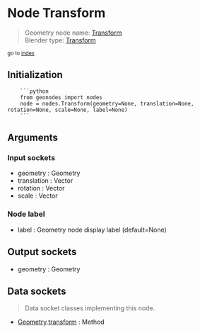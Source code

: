 
# Node Transform

> Geometry node name: [Transform](https://docs.blender.org/manual/en/latest/modeling/geometry_nodes/geometry/transform.html)<br>
  Blender type: [Transform](https://docs.blender.org/api/current/bpy.types.GeometryNodeTransform.html)
  
<sub>go to [index](/docs/index.md)</sub>

Initialization
--------------
        
        ```python
        from geonodes import nodes
        node = nodes.Transform(geometry=None, translation=None, rotation=None, scale=None, label=None)
        ```



## Arguments


### Input sockets

- geometry : Geometry
- translation : Vector
- rotation : Vector
- scale : Vector

### Node label

- label : Geometry node display label (default=None)

## Output sockets

- geometry : Geometry

## Data sockets

> Data socket classes implementing this node.
  
  
- [Geometry](/docs/sockets/Geometry.md).[transform](/docs/sockets/Geometry.md#transform) : Method
  
